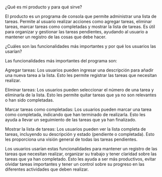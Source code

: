 ¿Qué es mi producto y para qué sirve?

El producto es un programa de consola que permite administrar una lista de tareas. Permite al usuario realizar acciones como agregar tareas, eliminar tareas, marcar tareas como completadas y mostrar la lista de tareas. Es útil para organizar y gestionar las tareas pendientes, ayudando al usuario a mantener un registro de las cosas que debe hacer.

¿Cuáles son las funcionalidades más importantes y por qué los usuarios las usarían?

Las funcionalidades más importantes del programa son:

Agregar tareas: Los usuarios pueden ingresar una descripción para añadir una nueva tarea a la lista. Esto les permite registrar las tareas que necesitan realizar.

Eliminar tareas: Los usuarios pueden seleccionar el número de una tarea y eliminarla de la lista. Esto les permite quitar tareas que ya no son relevantes o han sido completadas.

Marcar tareas como completadas: Los usuarios pueden marcar una tarea como completada, indicando que han terminado de realizarla. Esto les ayuda a llevar un seguimiento de las tareas que ya han finalizado.

Mostrar la lista de tareas: Los usuarios pueden ver la lista completa de tareas, incluyendo su descripción y estado (pendiente o completada). Esto les proporciona una visión general de todas las tareas pendientes.

Los usuarios usarían estas funcionalidades para mantener un registro de las tareas que necesitan realizar, organizar su trabajo y tener claridad sobre las tareas que ya han completado. Esto les ayuda a ser más productivos, evitar olvidar tareas importantes y tener un control sobre su progreso en las diferentes actividades que deben realizar.